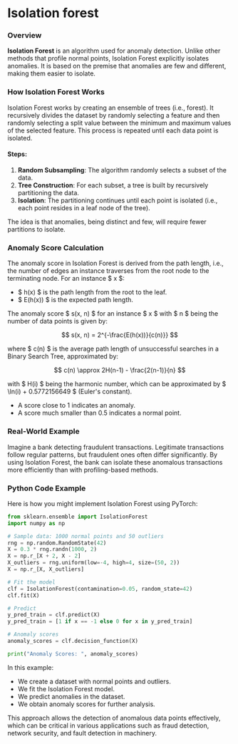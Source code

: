 # Isolation forest

### Overview

**Isolation Forest** is an algorithm used for anomaly detection. Unlike other methods that profile normal points, Isolation Forest explicitly isolates anomalies. It is based on the premise that anomalies are few and different, making them easier to isolate.

### How Isolation Forest Works

Isolation Forest works by creating an ensemble of trees (i.e., forest). It recursively divides the dataset by randomly selecting a feature and then randomly selecting a split value between the minimum and maximum values of the selected feature. This process is repeated until each data point is isolated.

#### Steps:
1. **Random Subsampling**: The algorithm randomly selects a subset of the data.
2. **Tree Construction**: For each subset, a tree is built by recursively partitioning the data.
3. **Isolation**: The partitioning continues until each point is isolated (i.e., each point resides in a leaf node of the tree).

The idea is that anomalies, being distinct and few, will require fewer partitions to isolate.

### Anomaly Score Calculation

The anomaly score in Isolation Forest is derived from the path length, i.e., the number of edges an instance traverses from the root node to the terminating node. For an instance $ x $:

- $ h(x) $ is the path length from the root to the leaf.
- $ E(h(x)) $ is the expected path length.

The anomaly score $ s(x, n) $ for an instance $ x $ with $ n $ being the number of data points is given by:

$$
s(x, n) = 2^{-\frac{E(h(x))}{c(n)}}
$$

where $ c(n) $ is the average path length of unsuccessful searches in a Binary Search Tree, approximated by:

$$
c(n) \approx 2H(n-1) - \frac{2(n-1)}{n}
$$

with $ H(i) $ being the harmonic number, which can be approximated by $ \ln(i) + 0.5772156649 $ (Euler's constant).

- A score close to 1 indicates an anomaly.
- A score much smaller than 0.5 indicates a normal point.

### Real-World Example

Imagine a bank detecting fraudulent transactions. Legitimate transactions follow regular patterns, but fraudulent ones often differ significantly. By using Isolation Forest, the bank can isolate these anomalous transactions more efficiently than with profiling-based methods.

### Python Code Example

Here is how you might implement Isolation Forest using PyTorch:

```python
from sklearn.ensemble import IsolationForest
import numpy as np

# Sample data: 1000 normal points and 50 outliers
rng = np.random.RandomState(42)
X = 0.3 * rng.randn(1000, 2)
X = np.r_[X + 2, X - 2]
X_outliers = rng.uniform(low=-4, high=4, size=(50, 2))
X = np.r_[X, X_outliers]

# Fit the model
clf = IsolationForest(contamination=0.05, random_state=42)
clf.fit(X)

# Predict
y_pred_train = clf.predict(X)
y_pred_train = [1 if x == -1 else 0 for x in y_pred_train]

# Anomaly scores
anomaly_scores = clf.decision_function(X)

print("Anomaly Scores: ", anomaly_scores)
```

In this example:
- We create a dataset with normal points and outliers.
- We fit the Isolation Forest model.
- We predict anomalies in the dataset.
- We obtain anomaly scores for further analysis.

This approach allows the detection of anomalous data points effectively, which can be critical in various applications such as fraud detection, network security, and fault detection in machinery.
